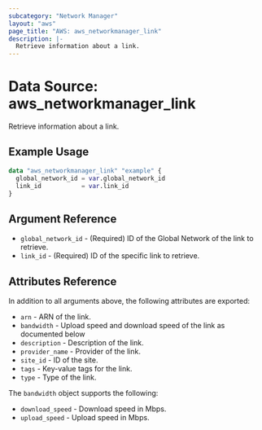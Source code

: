 ```yaml
---
subcategory: "Network Manager"
layout: "aws"
page_title: "AWS: aws_networkmanager_link"
description: |-
  Retrieve information about a link.
---
```


# Data Source:  aws_networkmanager_link

Retrieve information about a link.

## Example Usage

```terraform
data "aws_networkmanager_link" "example" {
  global_network_id = var.global_network_id
  link_id           = var.link_id
}
```

## Argument Reference

* `global_network_id` - (Required) ID of the Global Network of the link to retrieve.
* `link_id` - (Required) ID of the specific link to retrieve.

## Attributes Reference

In addition to all arguments above, the following attributes are exported:

* `arn` - ARN of the link.
* `bandwidth` - Upload speed and download speed of the link as documented below
* `description` - Description of the link.
* `provider_name` - Provider of the link.
* `site_id` - ID of the site.
* `tags` - Key-value tags for the link.
* `type` - Type of the link.

The `bandwidth` object supports the following:

* `download_speed` - Download speed in Mbps.
* `upload_speed` - Upload speed in Mbps.

<!-- cache-key: cdktf-0.17.0-pre.15 input-8ccf608c90eeacaa4f03a52c12caaba3ee3b7eaaf1a69a30c7f3cb1dff00325d -->